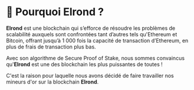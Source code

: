 # 🖤 Pourquoi Elrond ?

**Elrond** est une blockchain qui s’efforce de résoudre les problèmes de scalabilité auxquels sont confrontées tant d’autres tels qu'Ethereum et Bitcoin, offrant jusqu’à 1 000 fois la capacité de transaction d’Ethereum, en plus de frais de transaction plus bas.&#x20;

Avec son algorithme de Secure Proof of Stake, nous sommes convaincus qu'**Elrond** est une des blockchain les plus puissantes de toutes !&#x20;

C'est la raison pour laquelle nous avons décidé de faire travailler nos mineurs d'or sur la blockchain **Elrond**.
